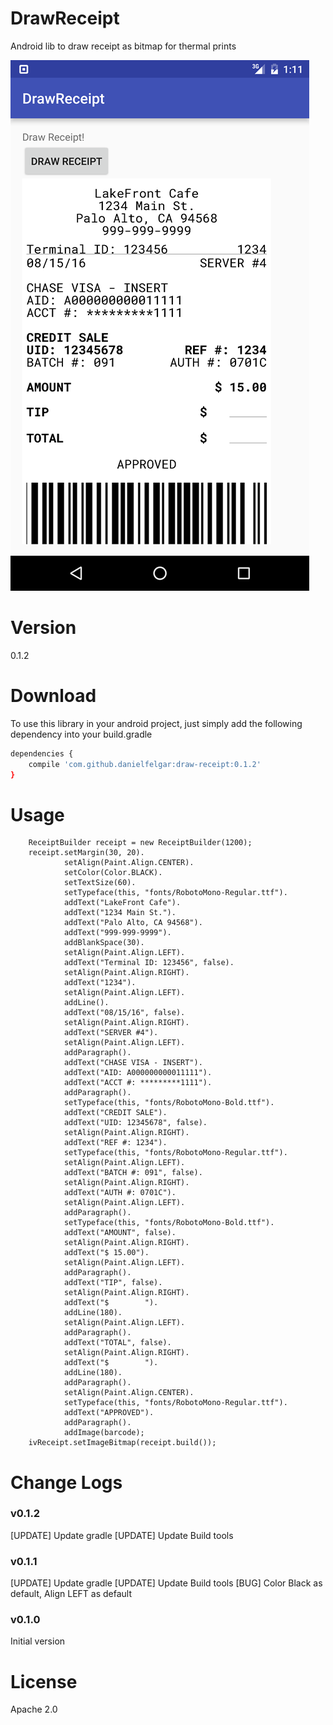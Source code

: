# DrawReceipt
Android lib to draw receipt as bitmap for thermal prints

![Screenshot](DrawReceiptScreenshot.png)

# Version

0.1.2

# Download
To use this library in your android project, just simply add the following dependency into your build.gradle

```sh
dependencies {
    compile 'com.github.danielfelgar:draw-receipt:0.1.2'
}
```


# Usage

        ReceiptBuilder receipt = new ReceiptBuilder(1200);
        receipt.setMargin(30, 20).
                setAlign(Paint.Align.CENTER).
                setColor(Color.BLACK).
                setTextSize(60).
                setTypeface(this, "fonts/RobotoMono-Regular.ttf").
                addText("LakeFront Cafe").
                addText("1234 Main St.").
                addText("Palo Alto, CA 94568").
                addText("999-999-9999").
                addBlankSpace(30).
                setAlign(Paint.Align.LEFT).
                addText("Terminal ID: 123456", false).
                setAlign(Paint.Align.RIGHT).
                addText("1234").
                setAlign(Paint.Align.LEFT).
                addLine().
                addText("08/15/16", false).
                setAlign(Paint.Align.RIGHT).
                addText("SERVER #4").
                setAlign(Paint.Align.LEFT).
                addParagraph().
                addText("CHASE VISA - INSERT").
                addText("AID: A000000000011111").
                addText("ACCT #: *********1111").
                addParagraph().
                setTypeface(this, "fonts/RobotoMono-Bold.ttf").
                addText("CREDIT SALE").
                addText("UID: 12345678", false).
                setAlign(Paint.Align.RIGHT).
                addText("REF #: 1234").
                setTypeface(this, "fonts/RobotoMono-Regular.ttf").
                setAlign(Paint.Align.LEFT).
                addText("BATCH #: 091", false).
                setAlign(Paint.Align.RIGHT).
                addText("AUTH #: 0701C").
                setAlign(Paint.Align.LEFT).
                addParagraph().
                setTypeface(this, "fonts/RobotoMono-Bold.ttf").
                addText("AMOUNT", false).
                setAlign(Paint.Align.RIGHT).
                addText("$ 15.00").
                setAlign(Paint.Align.LEFT).
                addParagraph().
                addText("TIP", false).
                setAlign(Paint.Align.RIGHT).
                addText("$        ").
                addLine(180).
                setAlign(Paint.Align.LEFT).
                addParagraph().
                addText("TOTAL", false).
                setAlign(Paint.Align.RIGHT).
                addText("$        ").
                addLine(180).
                addParagraph().
                setAlign(Paint.Align.CENTER).
                setTypeface(this, "fonts/RobotoMono-Regular.ttf").
                addText("APPROVED").
                addParagraph().
                addImage(barcode);
        ivReceipt.setImageBitmap(receipt.build());
# Change Logs

### v0.1.2

[UPDATE] Update gradle
[UPDATE] Update Build tools

### v0.1.1

[UPDATE] Update gradle
[UPDATE] Update Build tools
   [BUG] Color Black as default, Align LEFT as default

### v0.1.0

Initial version

# License

Apache 2.0
